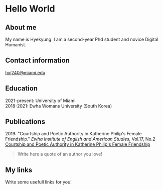 
# Hello World

## About me 

My name is Hyekyung. I am a second-year Phd student and novice Digital Humanist. 

## Contact information

hxj240@miami.edu

## Education 

2021-present: University of Miami<br/>
2018-2021: Ewha Womans University (South Korea)

## Publications 

2019: "Courtship and Poetic Authority in Katherine Philip's Female Friendship." *Ewha Institute of English and American Studies,* Vol.17, No.2<br/>
[Courtship and Poetic Authority in Katherine Philip's Female Friendship](http://www.riss.kr/search/detail/DetailView.do?p_mat_type=1a0202e37d52c72d&control_no=f2ae83606b08a6a947de9c1710b0298d&keyword=Hyekyung%20Jung%20%20Katherine%20Philips)

> Write here a quote of an author you love! 

## My links 

Write some usefull links for you! 
